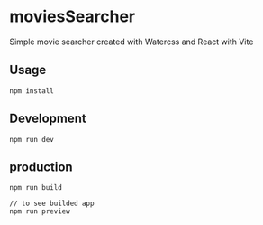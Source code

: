 # moviesSearcher
Simple movie searcher created with Watercss and React with Vite

## Usage
```
npm install

```
## Development
```
npm run dev

```
## production
```
npm run build

// to see builded app
npm run preview

```
